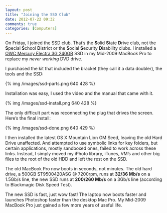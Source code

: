 ```yaml
---
layout: post
title: "Joining the SSD Club"
date: 2012-07-22 09:32
comments: true
categories: [Computers]
---
```


On Friday, I joined the SSD club. That’s the **S**olid **S**tate **D**rive club, not the **S**pecial **S**chool **D**istrict or the **S**ocial **S**ecurity **D**isability clubs. I installed a [OWC Mercury Electra 3G 240GB](http://eshop.macsales.com/search/Mercury+Electra+3G+240GB) SSD in my Mid-2009 MacBook Pro to replace my *never working* DVD drive.

I purchased the kit that included the bracket (they call it a data doubler), the tools and the SSD:

{% img /images/ssd-parts.png 640 428 %}

Installation was easy, I used the video and the manual that came with it.

{% img /images/ssd-install.png 640 428 %}

The only difficult part was reconnecting the plug that drives the screen. Here’s the final install:

{% img /images/ssd-done.png 640 429 %}

I then installed the latest OS X Mountain Lion GM Seed, leaving the old Hard Drive unaffected. And attempted to use symbolic links for key folders, but certain applications, mostly sandboxed ones, failed to work across these links. Instead, I simply moved my iPhoto library, iTunes, VM’s and other big files to the root of the old HDD and left the rest on the SSD.

The old MacBook Pro now boots in seconds, not minutes. The old hard drive, a 500GB ST9500420ASG @ 7200rpm, runs at **32/36 Mb/s** on a 1.5Gb/s line, the new SSD runs at **200/260 Mb/s** on a 3Gb/s line (according to Blackmagic Disk Speed Test).

The new SSD is fast, just wow fast! The laptop now boots faster and launches Photoshop faster than the desktop Mac Pro. My Mid-2009 MacBook Pro just gained a few more years of useful life.

